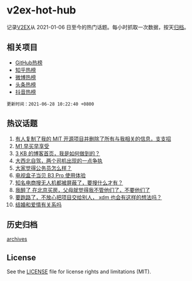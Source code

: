 # v2ex-hot-hub

 记录[V2EX](https://www.v2ex.com/)从 2021-01-06 日至今的热门话题。每小时抓取一次数据，按天[归档](archives)。
 
 ## 相关项目

- [GitHub热榜](https://github.com/lonnyzhang423/github-hot-hub)
- [知乎热榜](https://github.com/lonnyzhang423/zhihu-hot-hub)
- [微博热榜](https://github.com/lonnyzhang423/weibo-hot-hub)
- [头条热榜](https://github.com/lonnyzhang423/toutiao-hot-hub)
- [抖音热榜](https://github.com/lonnyzhang423/douyin-hot-hub)


 `更新时间：2021-06-28 10:22:40 +0800`

## 热议话题

1. [有人复制了我的 MIT 开源项目并删除了所有与我相关的信息，支支招](https://www.v2ex.com/t/786099)
1. [M1 早买早享受](https://www.v2ex.com/t/786045)
1. [3 KB 的博客首页，我是如何做到的？](https://www.v2ex.com/t/786028)
1. [大西北自驾，两个司机出现的一点争执](https://www.v2ex.com/t/786124)
1. [大家觉得公务员怎么样？](https://www.v2ex.com/t/786066)
1. [电视盒子当贝 B3 Pro 使用体验](https://www.v2ex.com/t/786036)
1. [知名电商搜无人机都被屏蔽了，要搜什么才有？](https://www.v2ex.com/t/786069)
1. [我醉了 在北京买房，父母就觉得我不管他们了，不要他们了](https://www.v2ex.com/t/786073)
1. [要跑路了，不放心把项目交给别人， xdm 也会有这样的想法吗？](https://www.v2ex.com/t/786146)
1. [结婚和爱情有关系吗](https://www.v2ex.com/t/786038)

## 历史归档

[archives](archives)

## License

See the [LICENSE](LICENSE) file for license rights and limitations (MIT).
